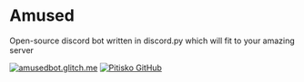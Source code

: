 # Amused
Open-source discord bot written in discord.py which will fit to your amazing server

<a href="http://amusedbot.glitch.me/webpage.html"> <img src="https://img.shields.io/static/v1?label=Web&message=amusedbot.glitch.me&color=6364b4&style=venrav" alt="amusedbot.glitch.me"></a> 
<a href="https://github.com/Pitisko"> <img src="https://img.shields.io/github/followers/pitisko.svg?color=474747&style=venrav&label=GitHub&logo=github" alt="Pitisko GitHub"></a> 
